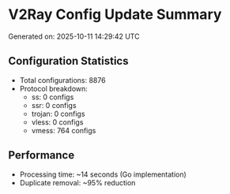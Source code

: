 # V2Ray Config Update Summary
Generated on: 2025-10-11 14:29:42 UTC

## Configuration Statistics
- Total configurations: 8876
- Protocol breakdown:
  - ss: 0 configs
  - ssr: 0 configs
  - trojan: 0 configs
  - vless: 0 configs
  - vmess: 764 configs

## Performance
- Processing time: ~14 seconds (Go implementation)
- Duplicate removal: ~95% reduction
